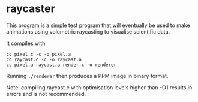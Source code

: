 raycaster
=========

This program is a simple test program that will eventually be used to make
animations using volumetric raycasting to visualise scientific data.

It compiles with

    cc pixel.c -c -o pixel.a
    cc raycast.c -c -o raycast.a
    cc pixel.a raycast.a render.c -o renderer

Running `./renderer` then produces a PPM image in binary format.

Note: compiling raycast.c with optimisation levels higher than -O1 results in
errors and is not recommended.

